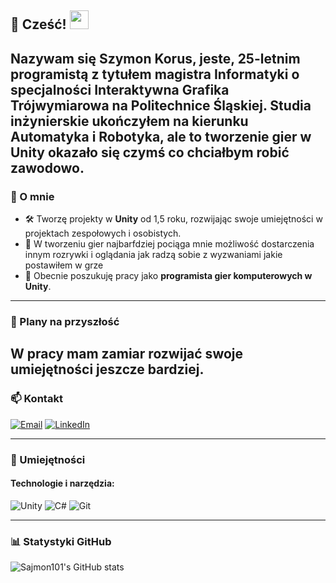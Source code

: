 ## 🌟 Cześć! <img src="https://media.giphy.com/media/hvRJCLFzcasrR4ia7z/giphy.gif" width="30px">

Nazywam się **Szymon Korus**, jeste, 25-letnim programistą z tytułem magistra Informatyki o specjalności **Interaktywna Grafika Trójwymiarowa** na **Politechnice Śląskiej**. Studia inżynierskie ukończyłem na kierunku Automatyka i Robotyka, ale to **tworzenie gier w Unity** okazało się czymś co chciałbym robić zawodowo.
---

### 🚀 O mnie

- 🛠️ Tworzę projekty w **Unity** od 1,5 roku, rozwijając swoje umiejętności w projektach zespołowych i osobistych.
- 🌱 W tworzeniu gier najbarfdziej pociąga mnie możliwość dostarczenia innym rozrywki i oglądania jak radzą sobie z wyzwaniami jakie postawiłem w grze
- 🎯 Obecnie poszukuję pracy jako **programista gier komputerowych w Unity**.

---

### 🧩 Plany na przyszłość

W pracy mam zamiar rozwijać swoje umiejętności jeszcze bardziej.
---

### 📫 Kontakt

[![Email](https://img.shields.io/badge/Email-D14836?style=flat&logo=gmail&logoColor=white)](mailto:szymon.korus.it@gmail.com)
[![LinkedIn](https://img.shields.io/badge/LinkedIn-0077B5?style=flat&logo=linkedin&logoColor=white)](https://www.linkedin.com/in/szymon-korus-443283332/)

---

### 💼 Umiejętności

#### Technologie i narzędzia:

![Unity](https://img.shields.io/badge/Unity-100000?style=for-the-badge&logo=unity&logoColor=white)
![C#](https://img.shields.io/badge/C%23-239120?style=for-the-badge&logo=c-sharp&logoColor=white)
![Git](https://img.shields.io/badge/Git-F05032?style=for-the-badge&logo=git&logoColor=white)

---

### 📊 Statystyki GitHub

![Sajmon101's GitHub stats](https://github-readme-stats.vercel.app/api?username=Sajmon101&show_icons=true&theme=radical)

